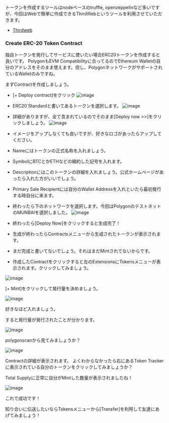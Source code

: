 トークンを作成するツールはnodeベースのtruffle, openzeppelinなど多いですが、今回はWebで簡単に作成できるThirdWebというツールを利用させていただきます。

- [Thirdweb](https://thirdweb.com/)


### Create ERC-20 Token Contract

独自トークンを発行してサービスに使いたい場合ERC20トークンを作成すると良いです。
PolygonもEVM Compatibilityに合ってるのでEthereum Walletの自分のアドレスをそのまま使えます。但し、PolygonネットワークがサポートされているWalletのみですね。

まずContractを作成しましょう。

- [+ Deploy contract]をクリック
![image](https://github.com/LowyShin/KnowledgeBase/assets/20239203/45e1c4d3-a0f2-4a1c-8e95-c8426034f830)

- ERC20 Standardと書いてあるトークンを選択します。
![image](https://github.com/LowyShin/KnowledgeBase/assets/20239203/52f11b90-9c48-4978-abec-dd6d33f709ea)

- 詳細がありますが、全て含まれているのでそのまま[Deploy now >>]をクリックしましょう。
![image](https://github.com/LowyShin/KnowledgeBase/assets/20239203/2522b6f5-a2d1-45e8-a701-d61a4fa7de70)

- イメージをアップしなくても良いですが、好きなロゴがあったらアップしてください。
- Nameにはトークンの正式名称を入れましょう。
- SymbolにBTCとかETHなどの縮約した記号を入れます。
- Descriptionにはこのトークンの詳細を入れましょう。公式ホームページがあったら入れた方がいいでしょう。
- Primary Sale Recipientには自分のWallet Addressを入れといたら最初発行する時自分に来ます。
- 終わったら下のネットワークを選択します。今回はPolygonのテストネットのMUNBAIを選択しました。
![image](https://github.com/LowyShin/KnowledgeBase/assets/20239203/1152ca41-04d4-4f20-bcfc-4fbeaff92d4b)
- 終わったら[Deploy Now]をクリックすると生成完了！

- 生成が終わったらContractsメニューから生成されたトークンが表示されます。
- まだ完成と書いてないでしょう。それはまだMintされてないからです。
- 作成したContractをクリックすると左のExtensionsにTokensメニューが表示されます。クリックしてみましょう。

![image](https://github.com/LowyShin/KnowledgeBase/assets/20239203/cbf6160a-a63c-4f0b-a954-e363c88d72c5)

[+ Mint]をクリックして発行量を決めましょう。

![image](https://github.com/LowyShin/KnowledgeBase/assets/20239203/9c2b4b4d-2ed3-4157-9f22-11ca7abf7922)

好きなほど入れましょう。

すると発行量が発行されたことが分かります。

![image](https://github.com/LowyShin/KnowledgeBase/assets/20239203/8a0a03eb-8ecb-4648-b9fb-7f59bc51a287)

polygonscanから見てみましょうか？

![image](https://github.com/LowyShin/KnowledgeBase/assets/20239203/b70b8a97-5a23-4e4a-b0f0-16c2c85b7f74)

Contractの詳細が表示されます。
よくわからなかったら右にあるToken Trackerに表示されている自分のトークンをクリックしてみましょうか？

Total Supplyに正常に自分がMintした数量が表示されましたね！

![image](https://github.com/LowyShin/KnowledgeBase/assets/20239203/bdced13e-382e-4dfa-b73e-2333ee833188)

これで成功です！

知り合いに伝送したいならTokensメニューから[Transfer]を利用して友達にあげてみましょう！



